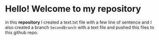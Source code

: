 # Hello! Welcome to my repository

in this **repository** I created a text.txt file with a few line of sentence
and I also created a branch `SecondBranch` with a text file and pushed this files to this github repo.
